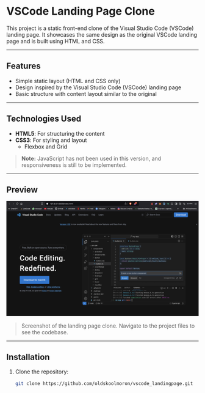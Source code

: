 # VSCode Landing Page Clone

This project is a static front-end clone of the Visual Studio Code (VSCode) landing page. It showcases the same design as the original VSCode landing page and is built using HTML and CSS.

---

## Features

- Simple static layout (HTML and CSS only)
- Design inspired by the Visual Studio Code (VSCode) landing page
- Basic structure with content layout similar to the original

---

## Technologies Used

- **HTML5**: For structuring the content
- **CSS3**: For styling and layout
  - Flexbox and Grid
  
> **Note:** JavaScript has not been used in this version, and responsiveness is still to be implemented.

---

## Preview

![Landing Page Preview](./images/landing-page-preview.png)

> Screenshot of the landing page clone. Navigate to the project files to see the codebase.

---

## Installation

1. Clone the repository:
   ```bash
   git clone https://github.com/oldskoolmoron/vscode_landingpage.git
